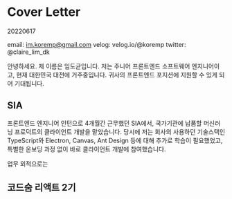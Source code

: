 # Cover Letter

20220617

email: im.koremp@gmail.com
velog: velog.io/@koremp
twitter: @claire_lim_dk

안녕하세요. 제 이름은 임도균입니다. 저는 주니어 프론트엔드 소프트웨어 엔지니어이고, 현재 대한민국 대전에 거주중입니다. 귀사의 프론트엔드 포지션에 지원할 수 있게 되어 기대됩니다.

## SIA

프론트엔드 엔지니어 인턴으로 4개월간 근무했던 SIA에서, 국가기관에 납품할 머신러닝 프로덕트의 클라이언트 개발을 맡았습니다. 당시에 저는 회사의 사용하던 기술스택인 TypeScript와 Electron, Canvas, Ant Design 등에 대해 추가로 학습이 필요했었고, 특별한 온보딩 과정 없이 바로 클라이언트 개발에 참여했습니다.

업무 외적으로는 

## 코드숨 리액트 2기